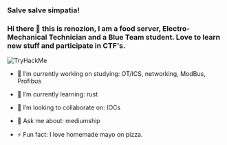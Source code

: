 ### Salve salve simpatia! 
### Hi there 👋 this is renozion, I am a food server, Electro-Mechanical Technician  and a Blue Team student. Love to learn new stuff and participate in CTF's. 


<img src="https://tryhackme-badges.s3.amazonaws.com/renozion.png" alt="TryHackMe">


- 🔭 I’m currently working on studying: OT/ICS, networking, ModBus, Profibus 
- 🌱 I’m currently learning: rust
- 👯 I’m looking to collaborate on:  IOCs 

- 💬 Ask me about: mediumship
- ⚡ Fun fact: I love homemade mayo on pizza.

